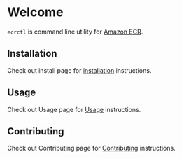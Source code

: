 # Welcome

`ecrctl` is command line utility for [Amazon ECR](https://aws.amazon.com/ecr/).


## Installation

Check out install page for [installation](./install) instructions.

## Usage

Check out Usage page for [Usage](./usage) instructions.

## Contributing

Check out Contributing page for [Contributing](./contributing) instructions.
